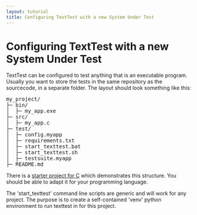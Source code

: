```yaml
---
layout: tutorial
title: Configuring TextTest with a new System Under Test
---
```


# Configuring TextTest with a new System Under Test

TextTest can be configured to test anything that is an executable program. Usually you want to store the tests in the same repository as the sourcecode, in a separate folder. The layout should look something like this:

<pre>
my_project/
├─ bin/
│  ├─ my_app.exe
├─ src/
│  ├─ my_app.c
├─ test/
│  ├─ config.myapp
│  ├─ requirements.txt
│  ├─ start_texttest.bat
│  ├─ start_texttest.sh
│  ├─ testsuite.myapp
├─ README.md
</pre>

There is a [starter project for C](https://github.com/texttest/StarterProject.C) which demonstrates this structure. You should be able to adapt it for your programming language. 

The 'start_texttest' command line scripts are generic and will work for any project. The purpose is to create a self-contained 'venv' python environment to run texttest in for this project. 

